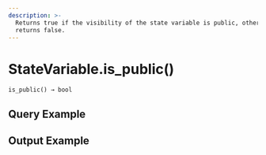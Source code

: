 ```yaml
---
description: >-
  Returns true if the visibility of the state variable is public, otherwise
  returns false.
---
```


# StateVariable.is\_public()

`is_public() → bool`



## Query Example



## Output Example

